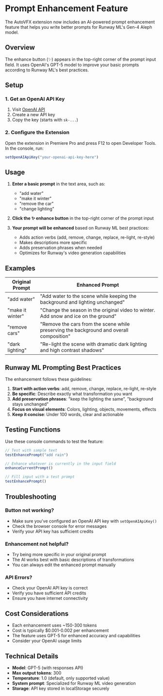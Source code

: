# Prompt Enhancement Feature

The AutoVFX extension now includes an AI-powered prompt enhancement feature that helps you write better prompts for Runway ML's Gen-4 Aleph model.

## Overview

The enhance button (✨) appears in the top-right corner of the prompt input field. It uses OpenAI's GPT-5 model to improve your basic prompts according to Runway ML's best practices.

## Setup

### 1. Get an OpenAI API Key

1. Visit [OpenAI API](https://platform.openai.com/api-keys)
2. Create a new API key
3. Copy the key (starts with `sk-...`)

### 2. Configure the Extension

Open the extension in Premiere Pro and press F12 to open Developer Tools. In the console, run:

```javascript
setOpenAIApiKey("your-openai-api-key-here")
```

## Usage

1. **Enter a basic prompt** in the text area, such as:
   - "add water"
   - "make it winter"
   - "remove the car"
   - "change lighting"

2. **Click the ✨ enhance button** in the top-right corner of the prompt input

3. **Your prompt will be enhanced** based on Runway ML best practices:
   - Adds action verbs (add, remove, change, replace, re-light, re-style)
   - Makes descriptions more specific
   - Adds preservation phrases when needed
   - Optimizes for Runway's video generation capabilities

## Examples

| Original Prompt | Enhanced Prompt |
|----------------|----------------|
| "add water" | "Add water to the scene while keeping the background and lighting unchanged" |
| "make it winter" | "Change the season in the original video to winter. Add snow and ice on the ground" |
| "remove cars" | "Remove the cars from the scene while preserving the background and overall composition" |
| "dark lighting" | "Re-light the scene with dramatic dark lighting and high contrast shadows" |

## Runway ML Prompting Best Practices

The enhancement follows these guidelines:

1. **Start with action verbs**: add, remove, change, replace, re-light, re-style
2. **Be specific**: Describe exactly what transformation you want
3. **Add preservation phrases**: "keep the lighting the same", "background stays unchanged"
4. **Focus on visual elements**: Colors, lighting, objects, movements, effects
5. **Keep it concise**: Under 100 words, clear and actionable

## Testing Functions

Use these console commands to test the feature:

```javascript
// Test with sample text
testEnhancePrompt("add rain")

// Enhance whatever is currently in the input field
enhanceCurrentPrompt()

// Fill input with a test prompt
testEnhancePrompt()
```

## Troubleshooting

### Button not working?
- Make sure you've configured an OpenAI API key with `setOpenAIApiKey()`
- Check the browser console for error messages
- Verify your API key has sufficient credits

### Enhancement not helpful?
- Try being more specific in your original prompt
- The AI works best with basic descriptions of transformations
- You can always edit the enhanced prompt manually

### API Errors?
- Check your OpenAI API key is correct
- Verify you have sufficient API credits
- Ensure you have internet connectivity

## Cost Considerations

- Each enhancement uses ~150-300 tokens
- Cost is typically $0.001-0.002 per enhancement
- The feature uses GPT-5 for enhanced accuracy and capabilities
- Consider your OpenAI usage limits

## Technical Details

- **Model**: GPT-5 (with responses API)
- **Max output tokens**: 300
- **Temperature**: 1.0 (default, only supported value)
- **System prompt**: Specialized for Runway ML video generation
- **Storage**: API key stored in localStorage securely 